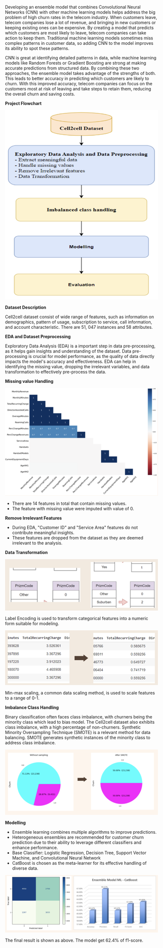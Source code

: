 Developing an ensemble model that combines Convolutional Neural Networks (CNN) with other machine learning models helps address the big problem of high churn rates in the telecom industry. When customers leave, telecom companies lose a lot of revenue, and bringing in new customers or keeping existing ones can be expensive. By creating a model that predicts which customers are most likely to leave, telecom companies can take action to keep them. Traditional machine learning models sometimes miss complex patterns in customer data, so adding CNN to the model improves its ability to spot these patterns.

CNN is great at identifying detailed patterns in data, while machine learning models like Random Forests or Gradient Boosting are strong at making accurate predictions from structured data. By combining these two approaches, the ensemble model takes advantage of the strengths of both. This leads to better accuracy in predicting which customers are likely to churn. With this improved accuracy, telecom companies can focus on the customers most at risk of leaving and take steps to retain them, reducing the overall churn and saving costs.

**Project Flowchart**

![flowchart](image/flowchart.png)

**Dataset Description**

Cell2cell dataset consist of wide range of features, such as information on demographics, pattern of usage, subscription to service, call information, and account characteristic. There are 51, 047 instances and 58 attributes.

**EDA and Dataset Preprocessing**

Exploratory Data Analysis (EDA) is a important step in data pre-processing, as it helps gain insights and understanding of the dataset. Data pre-processing is crucial for model performance, as the quality of data directly impacts the model's accuracy and effectiveness. EDA can help in identifying the missing value, dropping the irrelevant variables, and data transformation to effectively pre-process the data.

**Missing value Handling**

![missing](image/missing.png)

- There are 14 features in total that contain missing values.
- The feature with missing value were imputed with value of 0.

**Remove Irrelevant Features**
- During EDA, "Customer ID" and "Service Area" features do not contribute meaningful insights.
- These features are dropped from the dataset as they are deemed irrelevant to the analysis.

**Data Transformation**

![labelencoding](image/label.png)

Label Encoding is used to transform categorical features into a numeric form suitable for modeling.

![minmaxscaling](image/minmax.png)

Min-max scaling, a common data scaling method, is used to scale features to a range of 0-1.

**Imbalance Class Handling**

Binary classification often faces class imbalance, with churners being the minority class which lead to bias model. The Cell2cell dataset also exhibits class imbalance, with a high percentage of non-churners. Synthetic Minority Oversampling Technique (SMOTE) is a relevant method for data balancing. SMOTE generates synthetic instances of the minority class to address class imbalance.

![imbalanceclass](image/imbalance.png)

**Modelling**

- Ensemble learning combines multiple algorithms to improve predictions.
- Heterogeneous ensembles are recommended for customer churn prediction due to their ability to leverage different classifiers and enhance performance.
- Base Classifier: Logistic Regression, Decision Tree, Support Vector Machine, and Convolutional Neural Network
- CatBoost is chosen as the meta-learner for its effective handling of diverse data.

![result](image/result.png)

The final result is shown as above. The model get 62.4% of f1-score.





